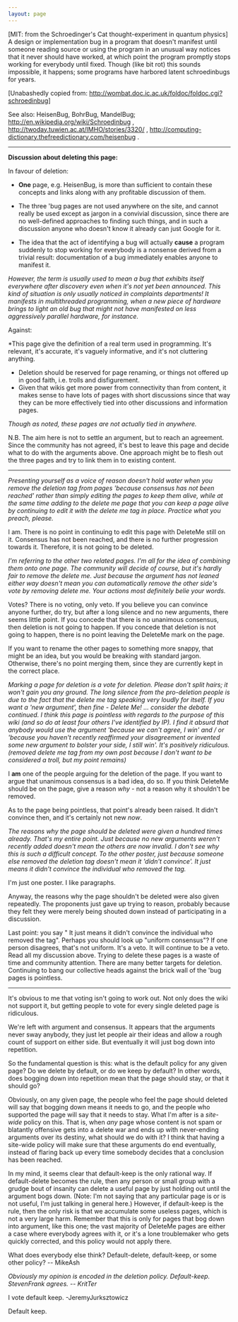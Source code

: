 ```yaml
---
layout: page
---
```


[MIT: from the Schroedinger's Cat thought-experiment in quantum physics] A design or implementation bug in a program that doesn't manifest until someone reading source or using the program in an unusual way notices that it never should have worked, at which point the program promptly stops working for everybody until fixed. Though (like bit rot) this sounds impossible, it happens; some programs have harbored latent schroedinbugs for years.

[Unabashedly copied from: http://wombat.doc.ic.ac.uk/foldoc/foldoc.cgi?schroedinbug]

See also: HeisenBug, BohrBug, MandelBug; http://en.wikipedia.org/wiki/Schroedinbug , http://twoday.tuwien.ac.at/IMHO/stories/3320/ , http://computing-dictionary.thefreedictionary.com/heisenbug .

----
**Discussion about deleting this page:**

In favour of deletion:

* **One** page, e.g. HeisenBug, is more than sufficient to contain these concepts and links along with any profitable discussion of them.
* The three 'bug pages are not used anywhere on the site, and cannot really be used except as jargon in a convivial discussion, since there are no well-defined approaches to finding such things, and in such a discussion anyone who doesn't know it already can just Google for it.

* The idea that the act of identifying a bug will actually **cause** a program suddenly to stop working for everybody is a nonsense derived from a trivial result: documentation of a bug immediately enables anyone to manifest it.

*However, the term is usually used to mean a bug that exhibits itself everywhere after discovery even when it's not yet been announced. This kind of situation is only usually noticed in complaints departments! It manifests in multithreaded programming, when a new piece of hardware brings to light an old bug that might not have manifested on less aggressively parallel hardware, for instance.*



Against:

*This page give the definition of a real term used in programming. It's relevant, it's accurate, it's vaguely informative, and it's not cluttering anything.
* Deletion should be reserved for page renaming, or things not offered up in good faith, i.e. trolls and disfigurement.
* Given that wikis get more power from connectivity than from content, it makes sense to have lots of pages with short discussions since that way they can be more effectively tied into other discussions and information pages.

*Though as noted, these pages are not actually tied in anywhere.*


N.B. The aim here is not to settle an argument, but to reach an agreement. Since the community has not agreed, it's best to leave this page and decide what to do with the arguments above. One approach might be to flesh out the three pages and try to link them in to existing content.

----

*Presenting yourself as a voice of reason doesn't hold water when you remove the deletion tag from pages 'because consensus has not been reached' rather than simply editing the pages to keep them alive, while at the same time adding to the delete me page that you can keep a page alive by continuing to edit it with the delete me tag in place. Practice what you preach, please.*

I am. There is no point in continuing to edit this page with DeleteMe still on it. Consensus has not been reached, and there is no further progression towards it. Therefore, it is not going to be deleted.

*I'm referring to the other two related pages. I'm all for the idea of combining them onto one page. The community will decide of course, but it's hardly fair to remove the delete me. Just because the argument has not leaned either way doesn't mean you can automatically remove the other side's vote by removing delete me. Your actions most definitely belie your words.*

Votes? There is no voting, only veto. If you believe you can convince anyone further, do try, but after a long silence and no new arguments, there seems little point. If you concede that there is no unanimous consensus, then deletion is not going to happen. If you concede that deletion is not going to happen, there is no point leaving the DeleteMe mark on the page.

If you want to rename the other pages to something more snappy, that might be an idea, but you would be breaking with standard jargon. Otherwise, there's no point merging them, since they are currently kept in the correct place.

*Marking a page for deletion is a vote for deletion. Please don't split hairs; it won't gain you any ground. The long silence from the pro-deletion people is due to the fact that the delete me tag speaking very loudly for itself. If you want a 'new argument', then fine - Delete Me! ... consider the debate continued. I think this page is pointless with regards to the purpose of this wiki (and so do at least four others I've identified by IP). I find it absurd that anybody would use the argument  'because we can't agree, I win' and / or 'because you haven't recently reaffirmed your disagreement or invented some new argument to bolster your side, I still win'. It's positively ridiculous. (removed delete me tag from my own post because I don't want to be considered a troll, but my point remains)*

I **am** one of the people arguing for the deletion of the page. If you want to argue that unanimous consensus is a bad idea, do so. If you think DeleteMe should be on the page, give a reason *why* - not a reason why it shouldn't be removed.

As to the page being pointless, that point's already been raised. It didn't convince then, and it's certainly not new *now*.

*The reasons why the page should be deleted were given a hundred times already. That's my entire point. Just because no new arguments weren't recently added doesn't mean the others are now invalid. I don't see why this is such a difficult concept. To the other poster, just because someone else removed the deletion tag doesn't mean it 'didn't convince'. It just means it didn't convince the individual who removed the tag.*

I'm just one poster. I like paragraphs.

Anyway, the reasons why the page shouldn't be deleted were also given repeatedly. The proponents just gave up trying to reason, probably because they felt they were merely being shouted down instead of participating in a discussion.

Last point: you say " It just means it didn't convince the individual who removed the tag". Perhaps you should look up "uniform consensus"? If one person disagrees, that's not uniform. It's a veto. It will continue to be a veto. Read all my discussion above. Trying to delete these pages is a waste of time and community attention. There are many better targets for deletion. Continuing to bang our collective heads against the brick wall of the 'bug pages is pointless.

----

It's obvious to me that voting isn't going to work out. Not only does the wiki not support it, but getting people to vote for every single deleted page is ridiculous.

We're left with argument and consensus. It appears that the arguments never sway anybody, they just let people air their ideas and allow a rough count of support on either side. But eventually it will just bog down into repetition.

So the fundamental question is this: what is the default policy for any given page? Do we delete by default, or do we keep by default? In other words, does bogging down into repetition mean that the page should stay, or that it should go?

Obviously, on any given page, the people who feel the page should deleted will say that bogging down means it needs to go, and the people who supported the page will say that it needs to stay. What I'm after is a *site-wide* policy on this. That is, when *any* page whose content is not spam or blatantly offensive gets into a delete war and ends up with never-ending arguments over its destiny, what should we do with it? I think that having a site-wide policy will make sure that these arguments do end eventually, instead of flaring back up every time somebody decides that a conclusion has been reached.

In my mind, it seems clear that default-keep is the only rational way. If default-delete becomes the rule, then any person or small group with a grudge bout of insanity can delete a useful page by just holding out until the argument bogs down. (Note: I'm not saying that any particular page is or is not useful, I'm just talking in general here.) However, if default-keep is the rule, then the only risk is that we accumulate some useless pages, which is not a very large harm. Remember that this is only for pages that bog down into argument, like this one; the vast majority of DeleteMe pages are either a case where everybody agrees with it, or it's a lone troublemaker who gets quickly corrected, and this policy would not apply there.

What does everybody else think? Default-delete, default-keep, or some other policy? -- MikeAsh

*Obviously my opinion is encoded in the deletion policy. Default-keep. StevenFrank agrees. -- KritTer*

I vote default keep. -JeremyJurksztowicz

Default keep.
